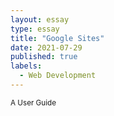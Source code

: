 ```yaml
---
layout: essay
type: essay
title: "Google Sites"
date: 2021-07-29
published: true
labels:
  - Web Development
---
```

 <sub>A User Guide</sub>
<object data="https://github.com/EvanHernandez-0/EvanHernandez-0.github.io/blob/main/essays/pdf/Project.pdf#view=FitH" width="1500" height="1000" type='application/pdf'></object>